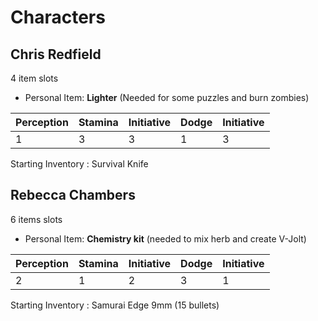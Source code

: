 Characters
===

Chris Redfield
----
4 item slots
* Personal Item: **Lighter** (Needed for some puzzles and burn zombies)

| Perception | Stamina | Initiative | Dodge | Initiative |
|------------|---------|------------|-------|------------|
| 1 | 3 | 3 | 1 | 3 |

Starting Inventory : Survival Knife

Rebecca Chambers
----
6 items slots
* Personal Item: **Chemistry kit** (needed to mix herb and create V-Jolt)

| Perception | Stamina | Initiative | Dodge | Initiative |
|------------|---------|------------|-------|------------|
| 2 | 1 | 2 | 3 | 1 |

Starting Inventory : Samurai Edge 9mm (15 bullets)
